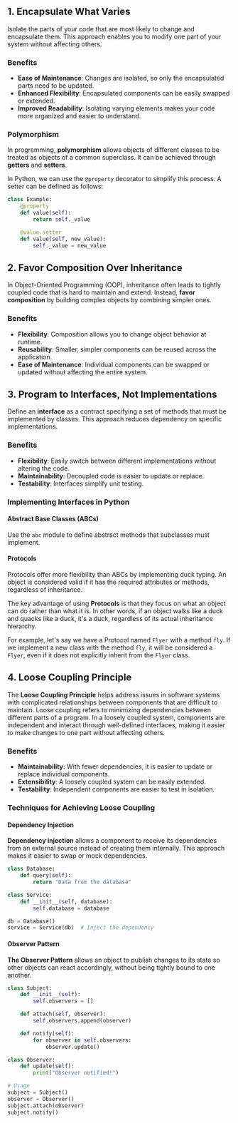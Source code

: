 ## 1. Encapsulate What Varies

Isolate the parts of your code that are most likely to change and encapsulate them. This approach enables you to modify one part of your system without affecting others.

### Benefits
- **Ease of Maintenance**: Changes are isolated, so only the encapsulated parts need to be updated.  
- **Enhanced Flexibility**: Encapsulated components can be easily swapped or extended.  
- **Improved Readability**: Isolating varying elements makes your code more organized and easier to understand.

### Polymorphism
In programming, **polymorphism** allows objects of different classes to be treated as objects of a common superclass. It can be achieved through **getters** and **setters**. 

In Python, we can use the `@property` decorator to simplify this process. A setter can be defined as follows:

```python
class Example:
    @property
    def value(self):
        return self._value

    @value.setter
    def value(self, new_value):
        self._value = new_value
```

## 2. Favor Composition Over Inheritance

In Object-Oriented Programming (OOP), inheritance often leads to tightly coupled code that is hard to maintain and extend. Instead, **favor composition** by building complex objects by combining simpler ones.

### Benefits
- **Flexibility**: Composition allows you to change object behavior at runtime.  
- **Reusability**: Smaller, simpler components can be reused across the application.  
- **Ease of Maintenance**: Individual components can be swapped or updated without affecting the entire system.


## 3. Program to Interfaces, Not Implementations

Define an **interface** as a contract specifying a set of methods that must be implemented by classes. This approach reduces dependency on specific implementations.

### Benefits
- **Flexibility**: Easily switch between different implementations without altering the code.  
- **Maintainability**: Decoupled code is easier to update or replace.  
- **Testability**: Interfaces simplify unit testing.

### Implementing Interfaces in Python
#### Abstract Base Classes (ABCs)
Use the `abc` module to define abstract methods that subclasses must implement.

#### Protocols
Protocols offer more flexibility than ABCs by implementing duck typing. An object is considered valid if it has the required attributes or methods, regardless of inheritance.

The key advantage of using **Protocols** is that they focus on what an object can do rather than what it is. In other words, if an object walks like a duck and quacks like a duck, it's a duck, regardless of its actual inheritance hierarchy.

For example, let's say we have a Protocol named `Flyer` with a method `fly`. If we implement a new class with the method `fly`, it will be considered a `Flyer`, even if it does not explicitly inherit from the `Flyer` class.

## 4. Loose Coupling Principle

The **Loose Coupling Principle** helps address issues in software systems with complicated relationships between components that are difficult to maintain. Loose coupling refers to minimizing dependencies between different parts of a program. In a loosely coupled system, components are independent and interact through well-defined interfaces, making it easier to make changes to one part without affecting others.

### Benefits
- **Maintainability**: With fewer dependencies, it is easier to update or replace individual components.  
- **Extensibility**: A loosely coupled system can be easily extended.  
- **Testability**: Independent components are easier to test in isolation.

### Techniques for Achieving Loose Coupling
#### Dependency Injection
**Dependency injection** allows a component to receive its dependencies from an external source instead of creating them internally. This approach makes it easier to swap or mock dependencies.

```python
class Database:
    def query(self):
        return "Data from the database"

class Service:
    def __init__(self, database):
        self.database = database

db = Database()
service = Service(db)  # Inject the dependency
```

#### Observer Pattern
**The Observer Pattern**  allows an object to publish changes to its state so other objects can react accordingly, without being tightly bound to one another.

```python
class Subject:
    def __init__(self):
        self.observers = []

    def attach(self, observer):
        self.observers.append(observer)

    def notify(self):
        for observer in self.observers:
            observer.update()

class Observer:
    def update(self):
        print("Observer notified!")

# Usage
subject = Subject()
observer = Observer()
subject.attach(observer)
subject.notify()
```